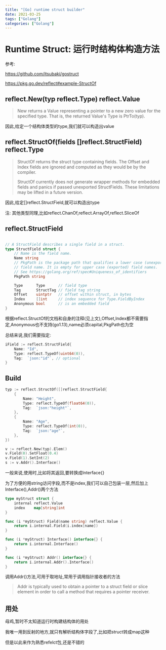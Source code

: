 ```yaml
---
title: "[Go] runtime struct builder"
date: 2021-03-25
tags: ["Golang"]
categories: ["Golang"]
---
```


# Runtime Struct: 运行时结构体构造方法

参考:

https://github.com/itsubaki/gostruct

https://pkg.go.dev/reflect#example-StructOf

## reflect.New(typ reflect.Type) reflect.Value

> New returns a Value representing a pointer to a new zero value for the specified type. That is, the returned Value's Type is PtrTo(typ).

因此,给定一个结构体类型的type,我们就可以构造出value

## reflect.StructOf(fields []reflect.StructField) reflect.Type

> StructOf returns the struct type containing fields. The Offset and Index fields are ignored and computed as they would be by the compiler.
>
> StructOf currently does not generate wrapper methods for embedded fields and panics if passed unexported StructFields. These limitations may be lifted in a future version.

因此,给定[]reflect.StructField,就可以构造出type

注: 其他类型同理,比如reflect.ChanOf,reflect.ArrayOf,reflect.SliceOf

## reflect.StructField

```go

// A StructField describes a single field in a struct.
type StructField struct {
	// Name is the field name.
	Name string
	// PkgPath is the package path that qualifies a lower case (unexported)
	// field name. It is empty for upper case (exported) field names.
	// See https://golang.org/ref/spec#Uniqueness_of_identifiers
	PkgPath string

	Type      Type      // field type
	Tag       StructTag // field tag string
	Offset    uintptr   // offset within struct, in bytes
	Index     []int     // index sequence for Type.FieldByIndex
	Anonymous bool      // is an embedded field
}
```

根据reflect.StructOf的文档和自身的注释(见上文),Offset,Index都不需要指定,Anonymous也不支持(go1.13),name必须capital,PkgPath也为空

总结来说,我们需要指定:

```go
iField := reflect.StructField{
    Name: "Id",
    Type: reflect.TypeOf(uint64(0)),
    Tag:  `json:"id"`, // optional
}
```

## Build

```go
typ := reflect.StructOf([]reflect.StructField{
    {
        Name: "Height",
        Type: reflect.TypeOf(float64(0)),
        Tag:  `json:"height"`,
    },
    {
        Name: "Age",
        Type: reflect.TypeOf(int(0)),
        Tag:  `json:"age"`,
    },
})

v := reflect.New(typ).Elem()
v.Field(0).SetFloat(0.4)
v.Field(1).SetInt(2)
s := v.Addr().Interface()
```

一般来说,使用时,比如将其返回,要转换成Interface{}

为了方便的用string访问字段,而不是index,我们可以自己包装一层,然后加上Interface(),Addr()两个方法

```go
type myStruct struct {
	internal reflect.Value
	index    map[string]int
}

func (i *myStruct) Field(name string) reflect.Value {
	return i.internal.Field(i.index[name])
}

func (i *myStruct) Interface() interface{} {
	return i.internal.Interface()
}

func (i *myStruct) Addr() interface{} {
	return i.internal.Addr().Interface()
}
```

调用Addr()方法,可用于取地址,常用于调用指针接收者的方法

> Addr is typically used to obtain a pointer to a struct field or slice element in order to call a method that requires a pointer receiver.

## 用处

母鸡,暂时不太知道运行时构建结构体的用处

我唯一用到反射的地方,就只有解析结构体字段了,比如把struct转成map这种

但是以此来作为熟悉refelct包,还是不错的

